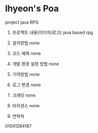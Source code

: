 # Ihyeon's Poa
project java RPG 

1. 프로젝트 내용(이미지/로고)
    java based rpg

2. 설치방법
none

3. 코드 예제
none


4. 개발 환경 설정 방법
none

5. 기여방법
none

6. 로그 변경
none

7. 크레딧
none

8. 라이센스
none

9. 연락처

01041284187